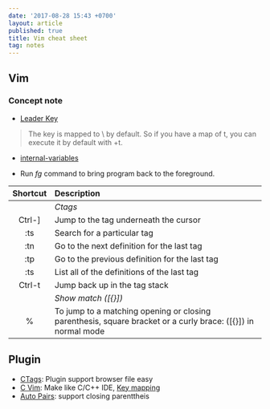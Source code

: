```yaml
---
date: '2017-08-28 15:43 +0700'
layout: article
published: true
title: Vim cheat sheet
tag: notes
---
```

## Vim

### Concept note

- [Leader Key](https://stackoverflow.com/questions/1764263/what-is-the-leader-in-a-vimrc-file)
> The <Leader> key is mapped to \ by default. So if you have a map of <Leader>t, you can execute it by default with \+t.

- [internal-variables](https://stackoverflow.com/questions/15685729/vim-what-is-the-difference-between-let-g-let-b-etc)

- Run *fg* command to bring program back to the foreground. 

|Shortcut| Description           |
|:-------:|:---------------------|
|| *Ctags* |
|Ctrl-]| Jump to the tag underneath the cursor|
|:ts <tag> <RET>| Search for a particular tag |
|:tn |Go to the next definition for the last tag |
|:tp | Go to the previous definition for the last tag |
|:ts | List all of the definitions of the last tag |
|Ctrl-t|Jump back up in the tag stack|
|| *Show match ([{}])* |
|%| To jump to a matching opening or closing parenthesis, square bracket or a curly brace: ([{}]) in normal mode|
  
## Plugin 
- [CTags](https://andrew.stwrt.ca/posts/vim-ctags/): Plugin support browser file easy
- [C Vim](http://www.thegeekstuff.com/2009/01/tutorial-make-vim-as-your-cc-ide-using-cvim-plugin/): Make like C/C++ IDE, [Key mapping](https://wolfgangmehner.github.io/vim-plugins/csupport/c-hotkeys.pdf)
- [Auto Pairs](https://github.com/jiangmiao/auto-pairs): support closing parenttheis
